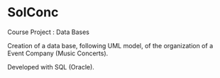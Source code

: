 # SolConc

Course Project : Data Bases

Creation of a data base, following UML model, of the organization of a Event Company (Music Concerts).

Developed with SQL (Oracle).
